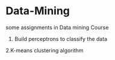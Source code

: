 # Data-Mining
some assignments in Data mining Course 

1. Build perceptrons to classify the data

2.K-means clustering algorithm
